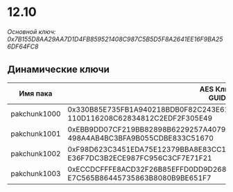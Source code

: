 # 12.10

###### Основной ключ: 0x7B155D8AA29AA7D1D4FB859521408C987C5B5D5F8A2641EE16F9BA256DF64FC8

## Динамические ключи

| Имя пака         | AES Ключ<br/>GUID                                                                                            |
|--------------|---------------------------------------------------------------------------------------------------------|
| pakchunk1000 | 0x330B85E735FB1A940218BDB0F82C243E61B31F7AB4E585282E8E6E76154C34F8<br/>110D116208C62834812C2EDF2F305E49 |
| pakchunk1001 | 0xEBB9DD07CF219BB82898B6229257A4079AC65AB72BF1127A2BE9E8F434CFF3B3<br/>498A4AB4BC3BFA9B055CDBE833C51670 |
| pakchunk1002 | 0xF98D623C3451EDA75E12379BBA8E83CC18879202B473864EC209AB9D8631E37C<br/>E36F7DC3B2ECE987FC956C3CF7E71F21 |
| pakchunk1003 | 0xECCDCFFFE8ACD32F26B85EFFD0DD9D268F7A2773FF93DF7555AB2DFE56FB5DE7<br/>E7C565B86445735863B8080B9BE651F7 |
